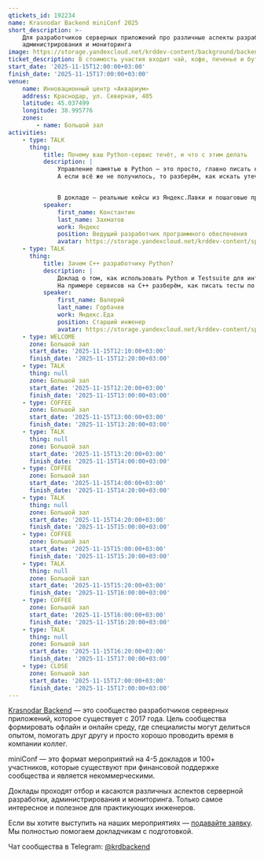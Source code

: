 ```yaml
---
qtickets_id: 192234
name: Krasnodar Backend miniConf 2025
short_description: >-
    Для разработчиков серверных приложений про различные аспекты разработки,
    администрирования и мониторинга
image: https://storage.yandexcloud.net/krddev-content/background/backend.jpg
ticket_description: В стоимость участия входит чай, кофе, печенье и бутерброды.
start_date: '2025-11-15T12:00:00+03:00'
finish_date: '2025-11-15T17:00:00+03:00'
venue:
    name: Инновационный центр «Аквариум»
    address: Краснодар, ул. Северная, 405
    latitude: 45.037499
    longitude: 38.995776
    zones:
        - name: Большой зал
activities:
    - type: TALK
      thing:
          title: Почему ваш Python-сервис течёт, и что с этим делать
          description: |
              Управление памятью в Python — это просто, главно писать код без утечек!  
              А если всё же не получилось, то разберём, как искать утечки в прод-сервисах, когда виноват код, а когда сторонние библиотеки.


              В докладе — реальные кейсы из Яндекс.Лавки и пошаговые приёмы диагностики.
          speaker:
              first_name: Константин
              last_name: Захматов
              work: Яндекс
              position: Ведущий разработчик программного обеспечения
              avatar: https://storage.yandexcloud.net/krddev-content/speakers/konstantin-zahmatov.jpg
    - type: TALK
      thing:
          title: Зачем C++ разработчику Python?
          description: |
              Доклад о том, как использовать Python и Testsuite для интеграционного тестирования микросервисов, независимо от языка реализации.  
              На примере сервисов на C++ разберём, как писать тесты по контрактам, моделировать связи между сервисами и автоматизировать проверку комплексных сценариев.
          speaker:
              first_name: Валерий
              last_name: Горбачев
              work: Яндекс.Еда
              position: Старший инженер
              avatar: https://storage.yandexcloud.net/krddev-content/speakers/valerij-gorbachev-2.jpg
    - type: WELCOME
      zone: Большой зал
      start_date: '2025-11-15T12:10:00+03:00'
      finish_date: '2025-11-15T12:20:00+03:00'
    - type: TALK
      thing: null
      zone: Большой зал
      start_date: '2025-11-15T12:20:00+03:00'
      finish_date: '2025-11-15T13:00:00+03:00'
    - type: COFFEE
      zone: Большой зал
      start_date: '2025-11-15T13:00:00+03:00'
      finish_date: '2025-11-15T13:20:00+03:00'
    - type: TALK
      thing: null
      zone: Большой зал
      start_date: '2025-11-15T13:20:00+03:00'
      finish_date: '2025-11-15T14:00:00+03:00'
    - type: COFFEE
      zone: Большой зал
      start_date: '2025-11-15T14:00:00+03:00'
      finish_date: '2025-11-15T14:20:00+03:00'
    - type: TALK
      thing: null
      zone: Большой зал
      start_date: '2025-11-15T14:20:00+03:00'
      finish_date: '2025-11-15T15:00:00+03:00'
    - type: COFFEE
      zone: Большой зал
      start_date: '2025-11-15T15:00:00+03:00'
      finish_date: '2025-11-15T15:20:00+03:00'
    - type: TALK
      thing: null
      zone: Большой зал
      start_date: '2025-11-15T15:20:00+03:00'
      finish_date: '2025-11-15T16:00:00+03:00'
    - type: COFFEE
      zone: Большой зал
      start_date: '2025-11-15T16:00:00+03:00'
      finish_date: '2025-11-15T16:20:00+03:00'
    - type: TALK
      thing: null
      zone: Большой зал
      start_date: '2025-11-15T16:20:00+03:00'
      finish_date: '2025-11-15T17:00:00+03:00'
    - type: CLOSE
      zone: Большой зал
      start_date: '2025-11-15T17:00:00+03:00'
      finish_date: '2025-11-15T17:00:00+03:00'
---
```


[Krasnodar Backend](https://t.me/krdbackend) — это сообщество разработчиков серверных приложений, которое существует с 2017 года. Цель сообщества формировать офлайн и онлайн среду, где специалисты могут делиться опытом, помогать друг другу и просто хорошо проводить время в компании коллег.

miniConf — это формат мероприятий на 4-5 докладов и 100+ участников, которые существуют при финансовой поддержке сообщества и является некоммерческими.

Доклады проходят отбор и касаются различных аспектов серверной разработки, администрирования и мониторинга. Только самое интересное и полезное для практикующих инженеров.

Если вы хотите выступить на наших мероприятиях — [подавайте заявку](https://krd.dev/cfp). Мы полностью помогаем докладчикам с подготовкой.

Чат сообщества в Telegram: [@krdbackend](https://t.me/krdbackend)
